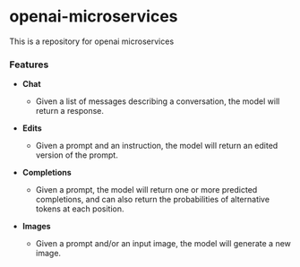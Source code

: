 # openai-microservices
This is a repository for openai microservices

### Features
* **Chat**
  * Given a list of messages describing a conversation, the model will return a response. 

* **Edits**
  * Given a prompt and an instruction, the model will return an edited version of the prompt.

* **Completions**
  * Given a prompt, the model will return one or more predicted completions, and can also return the probabilities of alternative tokens at each position.

* **Images**
  * Given a prompt and/or an input image, the model will generate a new image.